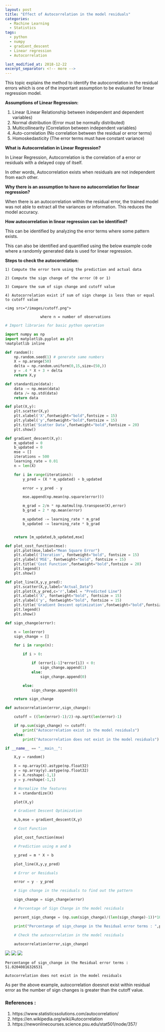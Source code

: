 ```yaml
---
layout: post
title: "Effect of Autocorrelation in the model residuals"
categories:
  - Machine Learning
  - Statistics
tags:
  - python
  - numpy
  - gradient_descent
  - Linear regression
  - Autocorrelation

last_modified_at: 2018-12-22
excerpt_separator: <!-- more -->
---
```


This topic explains the method to identify the autocorrelation in the residual errors which is one of the important assumption to be evaluated for linear regression model.

<!-- more -->


<b>Assumptions of Linear Regression:</b>
<ol>
  <li> Linear (Linear Relationship between independent and dependent variables) </li>
  <li> Normal distribution (Error must be normally distributed) </li>
  <li> Multicollinearity (Correlation between independent variables) </li>
  <li> Auto-correlation (No correlation between the residual or error terms) </li>
  <li> Homoskedasticity (The error terms must have constant variance) </li>
</ol>


<b>What is Autocorrelation in Linear Regression?</b>

In Linear Regression, Autocorrelation is the correlation of a error or residuals with a delayed copy of itself.

In other words, Autocorrelation exists when residuals are not independent from each other.

<b>Why there is an assumption to have no autocorrelation for linear regression?</b>

When there is an autocorrelation within the residual error, the trained model was not able to extract all the variances or information. This reduces the model accuracy.

<b>How autocorrelation in linear regression can be identified?</b>

This can be identified by analyzing the error terms where some pattern exists.

This can also be identified and quantified using the below example code where a randomly generated data is used for linear regression.

<b>Steps to check the autocorrelation:</b>

    1) Compute the error term using the prediction and actual data

    2) Compute the sign change of the error (0 or 1)

    3) Compare the sum of sign change and cutoff value

    4) Autocorrelation exist if sum of sign change is less than or equal to cutoff value

    <img src="/images/cutoff.png">

                    where n = number of observations


```python
# Import libraries for basic python operation

import numpy as np
import matplotlib.pyplot as plt
%matplotlib inline
```


```python
def random():
    np.random.seed(1) # generate same numbers
    X = np.arange(50)
    delta = np.random.uniform(0,15,size=(50,))
    y = .4 * X + 3 + delta
    return X,y
```


```python
def standardize(data):
    data -= np.mean(data)
    data /= np.std(data)
    return data
```


```python
def plot(X,y):
    plt.scatter(X,y)
    plt.xlabel('X',fontweight="bold",fontsize = 15)
    plt.ylabel('y',fontweight="bold",fontsize = 15)
    plt.title('Scatter Data',fontweight="bold",fontsize = 20)
    plt.show()
```


```python
def gradient_descent(X,y):
    m_updated = 0
    b_updated = 0
    mse = []
    iterations = 500
    learning_rate = 0.01
    n = len(X)

    for i in range(iterations):
        y_pred = (X * m_updated) + b_updated

        error = y_pred - y

        mse.append(np.mean(np.square(error)))

        m_grad = 2/n * np.matmul(np.transpose(X),error)
        b_grad = 2 * np.mean(error)

        m_updated -= learning_rate * m_grad
        b_updated -= learning_rate * b_grad


    return [m_updated,b_updated,mse]
```


```python
def plot_cost_function(mse):
    plt.plot(mse,label="Mean Square Error")
    plt.xlabel('Iteration', fontweight="bold", fontsize = 15)
    plt.ylabel('MSE', fontweight="bold", fontsize = 15)
    plt.title('Cost Function',fontweight="bold",fontsize = 20)
    plt.legend()
    plt.show()  
```


```python
def plot_line(X,y,y_pred):
    plt.scatter(X,y,label="Actual_Data")
    plt.plot(X,y_pred,c='r',label = "Predicted Line")
    plt.xlabel('X', fontweight="bold", fontsize = 15)
    plt.ylabel('y', fontweight="bold", fontsize = 15)
    plt.title('Gradient Descent optimization',fontweight="bold",fontsize = 20)
    plt.legend()
    plt.show()  
```


```python
def sign_change(error):

    n = len(error)
    sign_change = []

    for i in range(n):

        if i > 0:

            if (error[i-1]*error[i]) < 0:
                sign_change.append(1)
            else:
                sign_change.append(0)

        else:
            sign_change.append(0)

    return sign_change
```


```python
def autocorrelation(error,sign_change):

    cutoff = ((len(error)-1)/2)-np.sqrt(len(error)-1)

    if np.sum(sign_change) <= cutoff:
        print("Autocorrelation exist in the model residuals")
    else:
        print("Autocorrelation does not exist in the model residuals")
```


```python
if __name__ == "__main__":

    X,y = random()

    X = np.array(X).astype(np.float32)
    y = np.array(y).astype(np.float32)
    X = X.reshape(-1,1)
    y = y.reshape(-1,1)

    # Normalize the features
    X = standardize(X)

    plot(X,y)

    # Gradient Descent Optimization

    m,b,mse = gradient_descent(X,y)

    # Cost Function

    plot_cost_function(mse)

    # Prediction using m and b

    y_pred = m * X + b

    plot_line(X,y,y_pred)

    # Error or Residuals

    error = y - y_pred

    # Sign change in the residuals to find out the pattern

    sign_change = sign_change(error)

    # Percentage of Sign Change in the model residuals

    percent_sign_change = (np.sum(sign_change)/(len(sign_change)-1))*100

    print("Percentange of sign_change in the Residual error terms : ",percent_sign_change)

    # Check the autocorrelation in the model residuals

    autocorrelation(error,sign_change)
```


<img src="/images/output_20_0.png">



<img src="/images/output_20_1.png">



<img src="/images/output_20_2.png">


    Percentange of sign_change in the Residual error terms :  51.02040816326531

    Autocorrelation does not exist in the model residuals

As per the above example, autocorrelation doesnot exist within residual error as the number of sign changes is greater than the cutoff value.


### References :
<ol>
  <li> https://www.statisticssolutions.com/autocorrelation/</li>
  <li> https://en.wikipedia.org/wiki/Autocorrelation </li>
  <li> https://newonlinecourses.science.psu.edu/stat501/node/357/ </li>
</ol>
